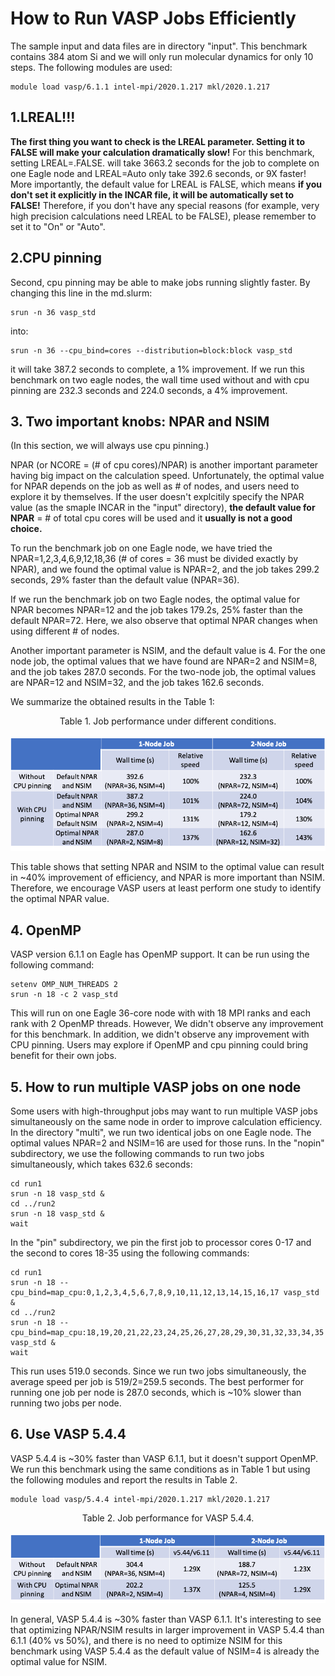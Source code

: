 # How to Run VASP Jobs Efficiently

The sample input and data files are in directory "input". This benchmark contains  384 atom Si and we will only run molecular dynamics for only 10 steps. The following modules are used:
```
module load vasp/6.1.1 intel-mpi/2020.1.217 mkl/2020.1.217 
```

## 1.LREAL!!!

**The first thing you want to check is the LREAL parameter. Setting it to FALSE will make your calculation dramatically slow!** For this benchmark, setting LREAL=.FALSE. will take 3663.2 seconds for the job to complete on one Eagle node and LREAL=Auto only take 392.6 seconds, or 9X faster! More importantly, the default value for LREAL is FALSE, which means **if you don't set it explicitly in the INCAR file, it will be automatically set to FALSE!** Therefore, if you don't have any special reasons (for example, very high precision calculations need LREAL to be FALSE), please remember to set it to "On" or "Auto". 

## 2.CPU pinning

Second, cpu pinning may be able to make jobs running slightly faster. By changing this line in the md.slurm:
```
srun -n 36 vasp_std 
```
into:
```
srun -n 36 --cpu_bind=cores --distribution=block:block vasp_std
```
it will take 387.2 seconds to complete, a 1% improvement. If we run this benchmark on two eagle nodes, the wall time used without and with cpu pinning are 232.3 seconds and 224.0 seconds, a 4% improvement. 

## 3. Two important knobs: NPAR and NSIM
(In this section, we will always use cpu pinning.)

NPAR (or NCORE = (# of cpu cores)/NPAR) is another important parameter having big impact on the calculation speed. Unfortunately, the optimal value for NPAR depends on the job as well as # of nodes, and users need to explore it by themselves. If the user doesn't explcitily specify the NPAR value (as the smaple INCAR in the "input" directory), **the default value for NPAR** = # of total cpu cores will be used and it **usually is not a good choice.**

To run the benchmark job on one Eagle node, we have tried the NPAR=1,2,3,4,6,9,12,18,36 (# of cores = 36 must be divided exactly by NPAR), and we found the optimal value is NPAR=2, and the job takes 299.2 seconds, 29% faster than the default value (NPAR=36).

If we run the benchmark job on two Eagle nodes, the optimal value for NPAR becomes NPAR=12 and the job takes 179.2s, 25% faster than the default NPAR=72. Here, we also observe that optimal NPAR changes when using different # of nodes.

Another important parameter is NSIM, and the default value is 4. For the one node job, the optimal values that we have found are NPAR=2 and NSIM=8, and the job takes 287.0 seconds. For the two-node job, the optimal values are NPAR=12 and NSIM=32, and the job takes 162.6 seconds. 

We summarize the obtained results in the Table 1:

<p align="center"> 
Table 1. Job performance under different conditions.   
<br><br>
    <img src="Table1.png" alt="Performance image">
</p>   

This table shows that setting NPAR and NSIM to the optimal value can result in ~40% improvement of efficiency, and NPAR is more important than NSIM. Therefore, we encourage VASP users at least perform one study to identify the optimal NPAR value.

## 4. OpenMP

VASP version 6.1.1 on Eagle has OpenMP support. It can be run using the following command:
```
setenv OMP_NUM_THREADS 2
srun -n 18 -c 2 vasp_std
```
This will run on one Eagle 36-core node with with 18 MPI ranks and each rank with 2 OpenMP threads. However, We didn't observe any improvement for this benchmark. In addition, we didn't observe any improvement with CPU pinning. Users may explore if OpenMP and cpu pinning could bring benefit for their own jobs.

## 5. How to run multiple VASP jobs on one node

Some users with high-throughput jobs may want to run multiple VASP jobs simultaneously on the same node in order to improve calculation efficiency. In the directory "multi", we run two identical jobs on one Eagle node. The optimal values NPAR=2 and NSIM=16 are used for those runs. In the "nopin" subdirectory, we use the following commands to run two jobs simultaneously, which takes 632.6 seconds:
```
cd run1
srun -n 18 vasp_std &
cd ../run2
srun -n 18 vasp_std &
wait
```
In the "pin" subdirectory, we pin the first job to processor cores 0-17 and the second to cores 18-35 using the following commands: 

```
cd run1
srun -n 18 --cpu_bind=map_cpu:0,1,2,3,4,5,6,7,8,9,10,11,12,13,14,15,16,17 vasp_std &
cd ../run2
srun -n 18 --cpu_bind=map_cpu:18,19,20,21,22,23,24,25,26,27,28,29,30,31,32,33,34,35 vasp_std &
wait
```
This run uses 519.0 seconds. Since we run two jobs simultaneously, the average speed per job is 519/2=259.5 seconds. The best performer for running one job per node is 287.0 seconds, which is ~10% slower than running two jobs per node.

## 6. Use VASP 5.4.4

VASP 5.4.4 is ~30% faster than VASP 6.1.1, but it doesn't support OpenMP. We run this benchmark using the same conditions as in Table 1 but using the following modules and report the results in Table 2.
```
module load vasp/5.4.4 intel-mpi/2020.1.217 mkl/2020.1.217
```

<p align="center"> 
Table 2. Job performance for VASP 5.4.4.
<br><br>
    <img src="Table2.png" alt="Performance image">
</p>   

In general, VASP 5.4.4 is ~30% faster than VASP 6.1.1. It's interesting to see that optimizing NPAR/NSIM results in larger improvement in VASP 5.4.4 than 6.1.1 (40% vs 50%), and there is no need to optimize NSIM for this benchmark using VASP 5.4.4 as the default value of NSIM=4 is already the optimal value for NSIM.
